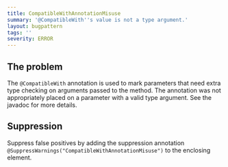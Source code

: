 ```yaml
---
title: CompatibleWithAnnotationMisuse
summary: '@CompatibleWith''s value is not a type argument.'
layout: bugpattern
tags: ''
severity: ERROR
---
```


<!--
*** AUTO-GENERATED, DO NOT MODIFY ***
To make changes, edit the @BugPattern annotation or the explanation in docs/bugpattern.
-->


## The problem
The `@CompatibleWith` annotation is used to mark parameters that need extra type
checking on arguments passed to the method. The annotation was not appropriately
placed on a parameter with a valid type argument. See the javadoc for more
details.

## Suppression
Suppress false positives by adding the suppression annotation `@SuppressWarnings("CompatibleWithAnnotationMisuse")` to the enclosing element.
